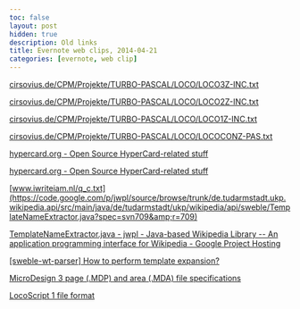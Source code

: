 ```yaml
---
toc: false
layout: post
hidden: true
description: Old links
title: Evernote web clips, 2014-04-21
categories: [evernote, web clip]
---
```


[cirsovius.de/CPM/Projekte/TURBO-PASCAL/LOCO/LOCO3Z-INC.txt](http://cirsovius.de/CPM/Projekte/TURBO-PASCAL/LOCO/LOCO3Z-INC.txt)

[cirsovius.de/CPM/Projekte/TURBO-PASCAL/LOCO/LOCO2Z-INC.txt](http://cirsovius.de/CPM/Projekte/TURBO-PASCAL/LOCO/LOCO2Z-INC.txt)

[cirsovius.de/CPM/Projekte/TURBO-PASCAL/LOCO/LOCO1Z-INC.txt](http://cirsovius.de/CPM/Projekte/TURBO-PASCAL/LOCO/LOCO1Z-INC.txt)

[cirsovius.de/CPM/Projekte/TURBO-PASCAL/LOCO/LOCOCONZ-PAS.txt](http://cirsovius.de/CPM/Projekte/TURBO-PASCAL/LOCO/LOCOCONZ-PAS.txt)

[hypercard.org - Open Source HyperCard-related stuff](http://hypercard.org/hypercard_file_format.php)

[hypercard.org - Open Source HyperCard-related stuff](http://www.iwriteiam.nl/q_c.txt)

[www.iwriteiam.nl/q_c.txt](https://code.google.com/p/jwpl/source/browse/trunk/de.tudarmstadt.ukp.wikipedia.api/src/main/java/de/tudarmstadt/ukp/wikipedia/api/sweble/TemplateNameExtractor.java?spec=svn709&amp;r=709)

[TemplateNameExtractor.java - jwpl - Java-based Wikipedia Library -- An application programming interface for Wikipedia - Google Project Hosting](http://sweble.org/pipermail/sweble-wt-parser/2011-May/000007.html)

[[sweble-wt-parser] How to perform template expansion?](http://www.chiark.greenend.org.uk/~jacobn/cpm/mdaspec.html)

[MicroDesign 3 page (.MDP) and area (.MDA) file specifications](http://www.seasip.demon.co.uk/Unix/Joyce/ls1frm.html)

[LocoScript 1 file format]()

